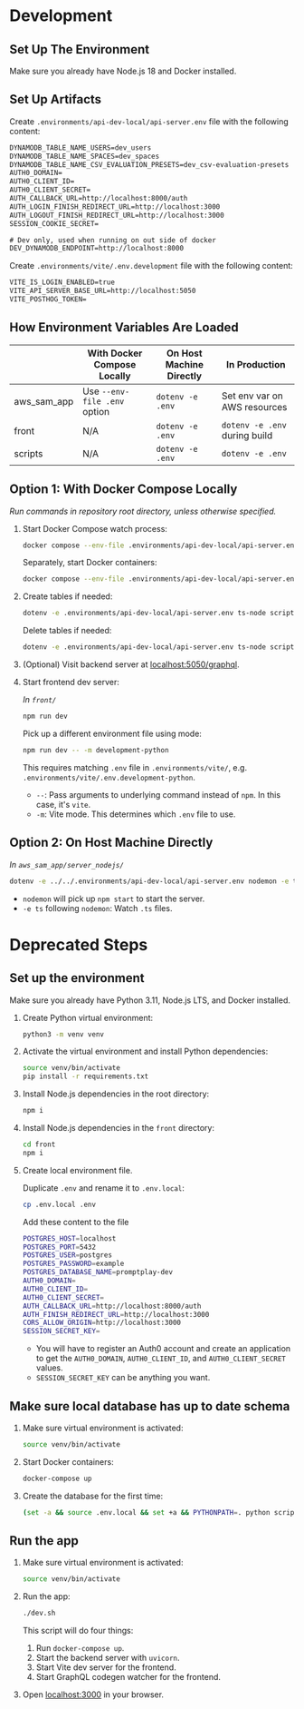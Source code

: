 # Development

## Set Up The Environment

Make sure you already have Node.js 18 and Docker installed.

## Set Up Artifacts

Create `.environments/api-dev-local/api-server.env` file with the following content:

```txt
DYNAMODB_TABLE_NAME_USERS=dev_users
DYNAMODB_TABLE_NAME_SPACES=dev_spaces
DYNAMODB_TABLE_NAME_CSV_EVALUATION_PRESETS=dev_csv-evaluation-presets
AUTH0_DOMAIN=
AUTH0_CLIENT_ID=
AUTH0_CLIENT_SECRET=
AUTH_CALLBACK_URL=http://localhost:8000/auth
AUTH_LOGIN_FINISH_REDIRECT_URL=http://localhost:3000
AUTH_LOGOUT_FINISH_REDIRECT_URL=http://localhost:3000
SESSION_COOKIE_SECRET=

# Dev only, used when running on out side of docker
DEV_DYNAMODB_ENDPOINT=http://localhost:8000
```

Create `.environments/vite/.env.development` file with the following content:

```txt
VITE_IS_LOGIN_ENABLED=true
VITE_API_SERVER_BASE_URL=http://localhost:5050
VITE_POSTHOG_TOKEN=
```

## How Environment Variables Are Loaded

|             | With Docker Compose Locally  | On Host Machine Directly | In Production                 |
| ----------- | ---------------------------- | ------------------------ | ----------------------------- |
| aws_sam_app | Use `--env-file .env` option | `dotenv -e .env`         | Set env var on AWS resources  |
| front       | N/A                          | `dotenv -e .env`         | `dotenv -e .env` during build |
| scripts     | N/A                          | `dotenv -e .env`         | `dotenv -e .env`              |

## Option 1: With Docker Compose Locally

_Run commands in repository root directory, unless otherwise specified._

1. Start Docker Compose watch process:

   ```sh
   docker compose --env-file .environments/api-dev-local/api-server.env watch --no-up
   ```

   Separately, start Docker containers:

   ```sh
   docker compose --env-file .environments/api-dev-local/api-server.env up
   ```

2. Create tables if needed:

   ```sh
   dotenv -e .environments/api-dev-local/api-server.env ts-node scripts/dynamodb/create-tables.ts
   ```

   Delete tables if needed:

   ```sh
   dotenv -e .environments/api-dev-local/api-server.env ts-node scripts/dynamodb/delete-tables.ts
   ```

3. (Optional) Visit backend server at [localhost:5050/graphql](http://localhost:5050/graphql).

4. Start frontend dev server:

   _In `front/`_

   ```sh
   npm run dev
   ```

   Pick up a different environment file using mode:

   ```sh
   npm run dev -- -m development-python
   ```

   This requires matching `.env` file in `.environments/vite/`, e.g. `.environments/vite/.env.development-python`.

   - `--`: Pass arguments to underlying command instead of `npm`. In this case, it's `vite`.
   - `-m`: Vite mode. This determines which `.env` file to use.

## Option 2: On Host Machine Directly

_In `aws_sam_app/server_nodejs/`_

```sh
dotenv -e ../../.environments/api-dev-local/api-server.env nodemon -e ts
```

- `nodemon` will pick up `npm start` to start the server.
- `-e ts` following `nodemon`: Watch `.ts` files.

# Deprecated Steps

## Set up the environment

Make sure you already have Python 3.11, Node.js LTS, and Docker installed.

1.  Create Python virtual environment:
    ```sh
    python3 -m venv venv
    ```
2.  Activate the virtual environment and install Python dependencies:
    ```sh
    source venv/bin/activate
    pip install -r requirements.txt
    ```
3.  Install Node.js dependencies in the root directory:
    ```sh
    npm i
    ```
4.  Install Node.js dependencies in the `front` directory:
    ```sh
    cd front
    npm i
    ```
5.  Create local environment file.

    Duplicate `.env` and rename it to `.env.local`:

    ```sh
    cp .env.local .env
    ```

    Add these content to the file

    ```sh
    POSTGRES_HOST=localhost
    POSTGRES_PORT=5432
    POSTGRES_USER=postgres
    POSTGRES_PASSWORD=example
    POSTGRES_DATABASE_NAME=promptplay-dev
    AUTH0_DOMAIN=
    AUTH0_CLIENT_ID=
    AUTH0_CLIENT_SECRET=
    AUTH_CALLBACK_URL=http://localhost:8000/auth
    AUTH_FINISH_REDIRECT_URL=http://localhost:3000
    CORS_ALLOW_ORIGIN=http://localhost:3000
    SESSION_SECRET_KEY=
    ```

    - You will have to register an Auth0 account and create an application to get the `AUTH0_DOMAIN`, `AUTH0_CLIENT_ID`, and `AUTH0_CLIENT_SECRET` values.
    - `SESSION_SECRET_KEY` can be anything you want.

## Make sure local database has up to date schema

1. Make sure virtual environment is activated:
   ```sh
   source venv/bin/activate
   ```
2. Start Docker containers:
   ```sh
   docker-compose up
   ```
3. Create the database for the first time:
   ```sh
   (set -a && source .env.local && set +a && PYTHONPATH=. python scripts/create_database.py)
   ```

## Run the app

1. Make sure virtual environment is activated:
   ```sh
   source venv/bin/activate
   ```
2. Run the app:

   ```sh
   ./dev.sh
   ```

   This script will do four things:

   1. Run `docker-compose up`.
   2. Start the backend server with `uvicorn`.
   3. Start Vite dev server for the frontend.
   4. Start GraphQL codegen watcher for the frontend.

3. Open [localhost:3000](http://localhost:3000) in your browser.
